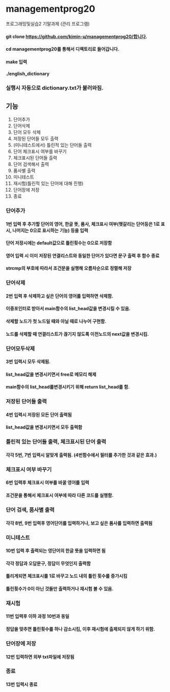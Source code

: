 # managementprog20
프로그래밍및실습2 기말과제 (관리 프로그램) 

#### git clone https://github.com/kimin-u/managementprog20/합니다.
#### cd managementprog20를 통해서 디렉토리로 들어갑니다.
#### make 입력
#### ./english_dictionary 
### 실행시  자동으로 dictionary.txt가 불러와짐.

## 기능
1. 단어추가
2. 단어삭제
3. 단어 모두 삭제
4. 저장된 단어들 모두 출력
5. (미니테스트에서) 틀린적 있는 단어들 출력
6. 단어 체크표시 여부를 바꾸기
7. 체크표시된 단어들 출력
8. 단어 검색해서 출력
9. 품사별 출력
10. 미니테스트 
11. 재시험(틀린적 있는 단어에 대해 진행)
12. 단어장에 저장
13. 종료

### 단어추가
#### 1번 입력 후 추가할 단어의 영어, 한글 뜻, 품사, 체크표시 여부(헷갈리는 단어등은 1로 표시, 나머지는 0으로 표시하는 기능) 등을 입력
#### 단어 저장시에는 default값으로 틀린횟수는 0으로 저장함
#### 영어 입력 시 이미 저장된 연결리스트와 동일한 단어가 있다면 문구 출력 후 함수 종료 
#### strcmp의 부호에 따라서 조건문을 실행해 오름차순으로 정렬해 저장

### 단어삭제
#### 2번 입력 후 삭제하고 싶은 단어의 영어를 입력하면 삭제함.
#### 이중포인터로 받아서 main함수의 list_head값을 변경시킬 수 있음.
#### 삭제할 노드가 첫 노드일 때와 아닐 때로 나누어 구현함.
#### 노드를 삭제할 때 연결리스트가 끊기지 않도록 이전노드의 next값을 변경시킴.

### 단어모두삭제
#### 3번 입력시 모두 삭제됨.
#### list_head값을 변경시키면서 free로 메모리 해제
#### main함수의 list_head를변경시키기 위해 return list_head를 함. 

### 저장된 단어들 출력
#### 4번 입력시 저장된 모든 단어 출력됨
#### list_head값을 변경시키면서 모두 출력함

### 틀린적 있는 단어들 출력, 체크표시된 단어 출력
#### 각각 5번, 7번 입력시 알맞게 출력됨. (4번함수에서 필터를 추가한 것과 같은 효과.)

### 체크표시 여부 바꾸기
#### 6번 입력후 체크표시 여부를 바꿀 영어를 입력 
#### 조건문을 통해서 체크표시 여부에 따라 다른 코드를 실행함. 

### 단어 검색, 품사별 출력
#### 각각 8번, 9번 입력후 영어단어를 입력하거나, 보고 싶은 품사를 입력하면 출력됨

### 미니테스트
#### 10번 입력 후 출력되는 영단어의 한글 뜻을 입력하면 됨
#### 각각 정답과 오답문구, 정답이 무엇인지 출력함
#### 틀리게되면 체크표시를 1로 바꾸고 노드 내의 틀린 횟수를 증가시킴
#### 틀린횟수가 0이 아닌 것들만 출력하거나 재시험 볼 수 있음.

### 재시험
#### 11번 입력후 이하 과정 10번과 동일
#### 정답을 맞추면 틀린횟수를 하나 감소시킴, 이후 재시험에 출제되지 않게 하기 위함.

### 단어장에 저장
#### 12번 입력하면 외부 txt파일에 저장됨

### 종료
#### 13번 입력시 종료
